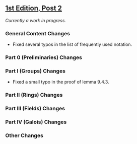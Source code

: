 ## [1st Edition, Post 2](https://github.com/PhotonicGluon/Abstract-Algebra-Book/compare/v1-post.1...v1-post.2)

*Currently a work in progress.*

### General Content Changes
- Fixed several typos in the list of frequently used notation.

### Part 0 (Preliminaries) Changes

### Part I (Groups) Changes
- Fixed a small typo in the proof of lemma 9.4.3.

### Part II (Rings) Changes

### Part III (Fields) Changes

### Part IV (Galois) Changes

### Other Changes
